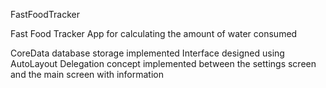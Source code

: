 FastFoodTracker

Fast Food Tracker
App for calculating the amount of water consumed

CoreData database storage implemented
Interface designed using AutoLayout
Delegation concept implemented between the settings screen and the main screen with information
